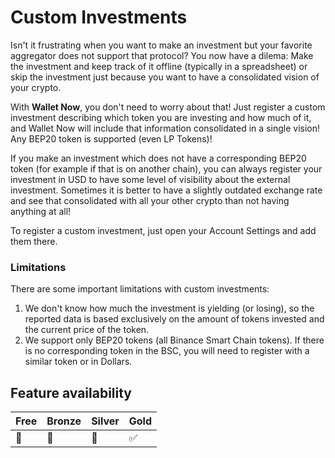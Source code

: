 # Custom Investments

Isn't it frustrating when you want to make an investment but your favorite aggregator does not support that protocol? You now have a dilema: Make the investment and keep track of it offline \(typically in a spreadsheet\) or skip the investment just because you want to have a consolidated vision of your crypto.

With **Wallet Now**, you don't need to worry about that! Just register a custom investment describing which token you are investing and how much of it, and Wallet Now will include that information consolidated in a single vision! Any BEP20 token is supported \(even LP Tokens\)!

If you make an investment which does not have a corresponding BEP20 token \(for example if that is on another chain\), you can always register your investment in USD to have some level of visibility about the external investment. Sometimes it is better to have a slightly outdated exchange rate and see that consolidated with all your other crypto than not having anything at all!

To register a custom investment, just open your Account Settings and add them there.

### Limitations

There are some important limitations with custom investments:

1. We don't know how much the investment is yielding \(or losing\), so the reported data is based exclusively on the amount of tokens invested and the current price of the token.
2. We support only BEP20 tokens \(all Binance Smart Chain tokens\). If there is no corresponding token in the BSC, you will need to register with a similar token or in Dollars.

## Feature availability

| Free | Bronze | Silver | Gold |
| :--- | :--- | :--- | :--- |
| 🚫 | 🚫 | 🚫 | ✅ |

